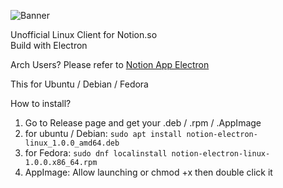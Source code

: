 ![Banner](https://github.com/user-attachments/assets/aa9834f5-4c44-436e-8499-a8c83670b7ff)

Unofficial Linux Client for Notion.so <br />
Build with Electron

Arch Users? Please refer to [Notion App Electron](https://aur.archlinux.org/packages/notion-app-electron)

This for Ubuntu / Debian / Fedora

How to install?

1. Go to Release page and get your .deb / .rpm / .AppImage
2. for ubuntu / Debian:
   ```sudo apt install notion-electron-linux_1.0.0_amd64.deb```
3. for Fedora:
   ```sudo dnf localinstall notion-electron-linux-1.0.0.x86_64.rpm```
4. AppImage:
   Allow launching or chmod +x then double click it
